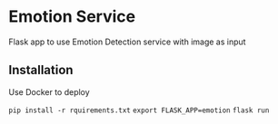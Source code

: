 # Emotion Service
Flask app to use Emotion Detection service with image as input

## Installation
Use Docker to deploy

`pip install -r rquirements.txt`
`export FLASK_APP=emotion`
`flask run`